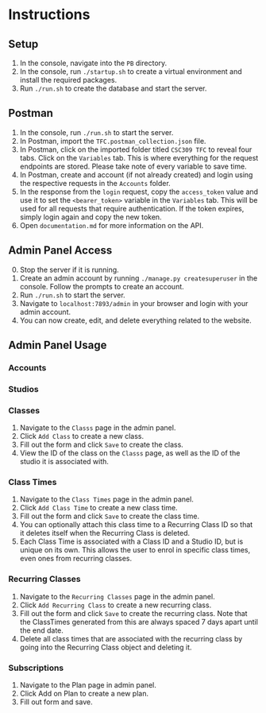 # Instructions

## Setup

1. In the console, navigate into the `PB` directory.
2. In the console, run `./startup.sh` to create a virtual environment and install the required packages.
3. Run `./run.sh` to create the database and start the server.

## Postman

1. In the console, run `./run.sh` to start the server.
2. In Postman, import the `TFC.postman_collection.json` file.
3. In Postman, click on the imported folder titled `CSC309 TFC` to reveal four tabs. Click on the `Variables` tab. This is where everything for the request endpoints are stored. Please take note of every variable to save time.
3. In Postman, create and account (if not already created) and login using the respective requests in the `Accounts` folder.
4. In the response from the `login` request, copy the `access_token` value and use it to set the `<bearer_token>` variable in the `Variables` tab. This will be used for all requests that require authentication. If the token expires, simply login again and copy the new token.
5. Open `documentation.md` for more information on the API.

## Admin Panel Access

0. Stop the server if it is running.
1. Create an admin account by running `./manage.py createsuperuser` in the console. Follow the prompts to create an account.
2. Run `./run.sh` to start the server.
3. Navigate to `localhost:7893/admin` in your browser and login with your admin account.
4. You can now create, edit, and delete everything related to the website.

## Admin Panel Usage

### Accounts
### Studios
### Classes
1. Navigate to the `Classs` page in the admin panel.
2. Click `Add Class` to create a new class.
3. Fill out the form and click `Save` to create the class.
4. View the ID of the class on the `Classs` page, as well as the ID of the studio it is associated with.
### Class Times
1. Navigate to the `Class Times` page in the admin panel.
2. Click `Add Class Time` to create a new class time.
3. Fill out the form and click `Save` to create the class time.
4. You can optionally attach this class time to a Recurring Class ID so that it deletes itself when the Recurring Class is deleted.
5. Each Class Time is associated with a Class ID and a Studio ID, but is unique on its own. This allows the user to enrol in specific class times, even ones from recurring classes.
### Recurring Classes
1. Navigate to the `Recurring Classes` page in the admin panel.
2. Click `Add Recurring Class` to create a new recurring class.
3. Fill out the form and click `Save` to create the recurring class. Note that the ClassTimes generated from this are always spaced 7 days apart until the end date.
4. Delete all class times that are associated with the recurring class by going into the Recurring Class object and deleting it.
### Subscriptions
1. Navigate to the Plan page in admin panel.
2. Click Add on Plan to create a new plan.
3. Fill out form and save.